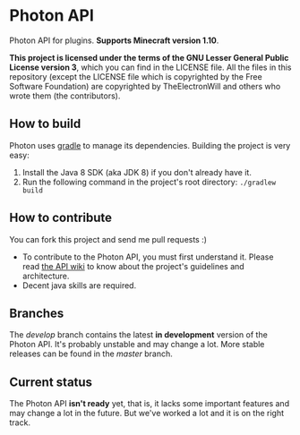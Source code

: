 # Photon API
Photon API for plugins. **Supports Minecraft version 1.10**.  

**This project is licensed under the terms of the GNU Lesser General Public License version 3**, which you can find in the LICENSE file.
All the files in this repository (except the LICENSE file which is copyrighted by the Free Software Foundation) are copyrighted by TheElectronWill and others who wrote them (the contributors).

## How to build
Photon uses [gradle](http://gradle.org) to manage its dependencies. Building the project is very easy:

1. Install the Java 8 SDK (aka JDK 8) if you don't already have it.
2. Run the following command in the project's root directory: `./gradlew build`

## How to contribute
You can fork this project and send me pull requests :)
* To contribute to the Photon API, you must first understand it. Please read [the API wiki](https://github.com/mcphoton/Photon-API/wiki) to know about the project's guidelines and architecture.
* Decent java skills are required.

## Branches
The *develop* branch contains the latest **in development** version of the Photon API. It's probably unstable and may change a lot. More stable releases can be found in the *master* branch.

## Current status
The Photon API **isn't ready** yet, that is, it lacks some important features and may change a lot in the future. But we've worked a lot and it is on the right track.
